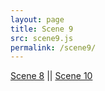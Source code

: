 ```yaml
---
layout: page
title: Scene 9
src: scene9.js
permalink: /scene9/
---
```

<div id="canvas9">
</div>

[Scene 8](/scene8/) ||
[Scene 10](/scene10/)
